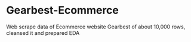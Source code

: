 # Gearbest-Ecommerce
Web scrape data of Ecommerce website Gearbest of about 10,000 rows, cleansed it and prepared EDA

